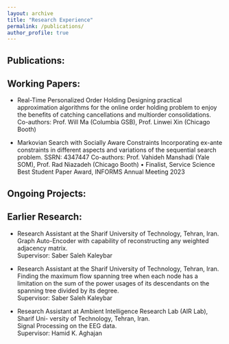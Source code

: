 ```yaml
---
layout: archive
title: "Research Experience"
permalink: /publications/
author_profile: true
---
```



<!-- {% if author.googlescholar %}
  You can also find my articles on <u><a href="{{author.googlescholar}}">my Google Scholar profile</a>.</u>
{% endif %}

{% include base_path %}

{% for post in site.publications reversed %}
  {% include archive-single.html %}
{% endfor %} -->



Publications:
-------------


Working Papers:
---------------

* Real-Time Personalized Order Holding
Designing practical approximation algorithms for the online order holding problem to enjoy the benefits of catching cancellations and multiorder consolidations.
Co-authors: Prof. Will Ma (Columbia GSB), Prof. Linwei Xin (Chicago Booth)

* Markovian Search with Socially Aware Constraints
Incorporating ex-ante constraints in different aspects and variations of the sequential search problem. SSRN: 4347447
Co-authors: Prof. Vahideh Manshadi (Yale SOM), Prof. Rad Niazadeh (Chicago Booth)
• Finalist, Service Science Best Student Paper Award, INFORMS Annual Meeting 2023

<!-- * Fair Markovian Search:   -->
<!-- Incorporating demographic parity fairness notion in different aspects and variations of the sequential search problem, SSRN: 4347447.   -->
<!-- Co-authors: Vahideh Manshadi (Yale SOM), Rad Niazadeh (Chicago Booth) -->


Ongoing Projects:
-----------------



<!-- * Order Consolidation:   -->
<!-- Finding an approximation algorithm for order consolidation with a tight competitive ratio.   -->
<!-- Co-authors: Will Ma (Columbia GSB), Linwei Xin (Chicago Booth) -->


Earlier Research:
-----------------

* Research Assistant at the Sharif University of Technology, Tehran, Iran.  
Graph Auto-Encoder with capability of reconstructing any weighted adjacency matrix.  
Supervisor: Saber Saleh Kaleybar

* Research Assistant at the Sharif University of Technology, Tehran, Iran.  
Finding the maximum flow spanning tree when each node has a limitation on the sum of the power usages of its descendants on the spanning tree divided by its degree.  
Supervisor: Saber Saleh Kaleybar

* Research Assistant at Ambient Intelligence Research Lab (AIR Lab), Sharif Uni- versity of Technology, Tehran, Iran.  
Signal Processing on the EEG data.  
Supervisor: Hamid K. Aghajan